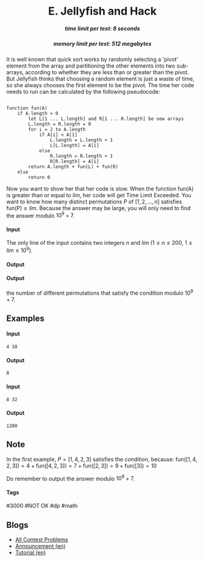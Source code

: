 <h1 style='text-align: center;'> E. Jellyfish and Hack</h1>

<h5 style='text-align: center;'>time limit per test: 8 seconds</h5>
<h5 style='text-align: center;'>memory limit per test: 512 megabytes</h5>

It is well known that quick sort works by randomly selecting a 'pivot' element from the array and partitioning the other elements into two sub-arrays, according to whether they are less than or greater than the pivot. But Jellyfish thinks that choosing a random element is just a waste of time, so she always chooses the first element to be the pivot. The time her code needs to run can be calculated by the following pseudocode:


```text
  
function fun(A)  
    if A.length > 0  
        let L[1 ... L.length] and R[1 ... R.length] be new arrays  
        L.length = R.length = 0  
        for i = 2 to A.length  
            if A[i] < A[1]  
                L.length = L.length + 1  
                L[L.length] = A[i]  
            else  
                R.length = R.length + 1  
                R[R.length] = A[i]  
        return A.length + fun(L) + fun(R)  
    else  
        return 0  

```
Now you want to show her that her code is slow. When the function $\mathrm{fun(A)}$ is greater than or equal to $lim$, her code will get $\text{Time Limit Exceeded}$. You want to know how many distinct permutations $P$ of $[1, 2, \dots, n]$ satisfies $\mathrm{fun(P)} \geq lim$. Because the answer may be large, you will only need to find the answer modulo $10^9+7$.

#### Input

The only line of the input contains two integers $n$ and $lim$ ($1 \leq n \leq 200$, $1 \leq lim \leq 10^9$).

#### Output

#### Output

 the number of different permutations that satisfy the condition modulo $10^9+7$.

## Examples

#### Input


```text
4 10
```
#### Output


```text
8
```
#### Input


```text
8 32
```
#### Output


```text
1280
```
## Note

In the first example, $P = [1, 4, 2, 3]$ satisfies the condition, because: $\mathrm{fun([1, 4, 2, 3]) = 4 + fun([4, 2, 3]) = 7 + fun([2, 3]) = 9 + fun([3]) = 10}$

Do remember to output the answer modulo $10^9+7$.



#### Tags 

#3000 #NOT OK #dp #math 

## Blogs
- [All Contest Problems](../Codeforces_Round_901_(Div._1).md)
- [Announcement (en)](../blogs/Announcement_(en).md)
- [Tutorial (en)](../blogs/Tutorial_(en).md)
